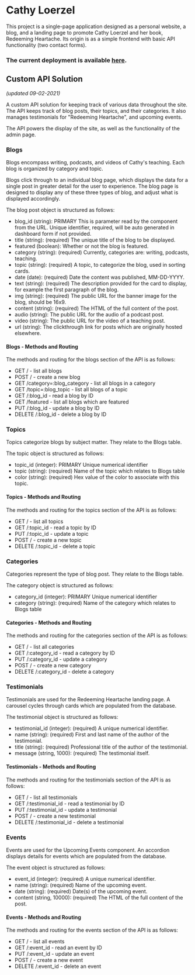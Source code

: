 # Cathy Loerzel

This project is a single-page application designed as a personal website, a blog, and a landing page to promote Cathy Loerzel and her book, Redeeming Heartache. Its origin is as a simple frontend with basic API functionality (two contact forms).

### The current deployment is available [here](https://cathyloerzel.com/).

## Custom API Solution

*(updated 09-02-2021)*

A custom API solution for keeping track of various data throughout the site. The API keeps track of blog posts, their topics, and their categories. It also manages testimonials for "Redeeming Heartache", and upcoming events.

The API powers the display of the site, as well as the functionality of the admin page.

### Blogs

Blogs encompass writing, podcasts, and videos of Cathy's teaching. Each blog is organized by category and topic.

Blogs click through to an individual blog page, which displays the data for a single post in greater detail for the user to experience. The blog page is designed to display any of these three types of blog, and adjust what is displayed accordingly.

The blog post object is structured as follows:

- blog_id (string): PRIMARY This is parameter read by the component from the URL. Unique identifier, required, will be auto generated in dashboard form if not provided.
- title (string): (required) The unique title of the blog to be displayed.
- featured (boolean): Whether or not the blog is featured.
- category (string): (required) Currently, categories are: writing, podcasts, teaching.
- topic (string): (required) A topic, to categorize the blog, used in sorting cards.
- date (date): (required) Date the content was published, MM-DD-YYYY.
- text (string): (required) The description provided for the card to display, for example the first paragraph of the blog.
- img (string): (required) The public URL for the banner image for the blog, should be 16x9.
- content (string): (required) The HTML of the full content of the post.
- audio (string): The public URL for the audio of a podcast post.
- video (string): The public URL for the video of a teaching post.
- url (string): The clickthrough link for posts which are originally hosted elsewhere.

#### Blogs - Methods and Routing

The methods and routing for the blogs section of the API is as follows:

- GET / - list all blogs
- POST / - create a new blog
- GET /category=:blog_category - list all blogs in a category
- GET /topic=:blog_topic - list all blogs of a topic
- GET /:blog_id - read a blog by ID
- GET /featured - list all blogs which are featured
- PUT /:blog_id - update a blog by ID
- DELETE /:blog_id - delete a blog by ID

### Topics

Topics categorize blogs by subject matter. They relate to the Blogs table.

The topic object is structured as follows:

- topic_id (integer): PRIMARY Unique numerical identifier
- topic (string): (required) Name of the topic which relates to Blogs table
- color (string): (required) Hex value of the color to associate with this topic.

#### Topics - Methods and Routing

The methods and routing for the topics section of the API is as follows:

- GET / - list all topics
- GET /:topic_id - read a topic by ID
- PUT /:topic_id - update a topic
- POST / - create a new topic
- DELETE /:topic_id - delete a topic

### Categories

Categories represent the type of blog post. They relate to the Blogs table.

The category object is structured as follows:

- category_id (integer): PRIMARY Unique numerical identifier
- category (string): (required) Name of the category which relates to Blogs table

#### Categories - Methods and Routing

The methods and routing for the categories section of the API is as follows:

- GET / - list all categories
- GET /:category_id - read a category by ID
- PUT /:category_id - update a category
- POST / - create a new category
- DELETE /:category_id - delete a category

### Testimonials

Testimonials are used for the Redeeming Heartache landing page. A carousel cycles through cards which are populated from the database.

The testimonial object is structured as follows:

- testimonial_id (integer): (required) A unique numerical identifier.
- name (string): (required) First and last name of the author of the testimonial.
- title (string): (required) Professional title of the author of the testimonial.
- message (string, 1000): (required) The testimonial itself.

#### Testimonials - Methods and Routing

The methods and routing for the testimonials section of the API is as follows:

- GET / - list all testimonials
- GET /:testimonial_id - read a testimonial by ID
- PUT /:testimonial_id - update a testimonial
- POST / - create a new testimonial
- DELETE /:testimonial_id - delete a testimonial

### Events

Events are used for the Upcoming Events component. An accordion displays details for events which are populated from the database.

The event object is structured as follows:

- event_id (integer): (required) A unique numerical identifier.
- name (string): (required) Name of the upcoming event.
- date (string): (required) Date(s) of the upcoming event.
- content (string, 10000): (required) The HTML of the full content of the post.

#### Events - Methods and Routing

The methods and routing for the events section of the API is as follows:

- GET / - list all events
- GET /:event_id - read an event by ID
- PUT /:event_id - update an event
- POST / - create a new event
- DELETE /:event_id - delete an event
